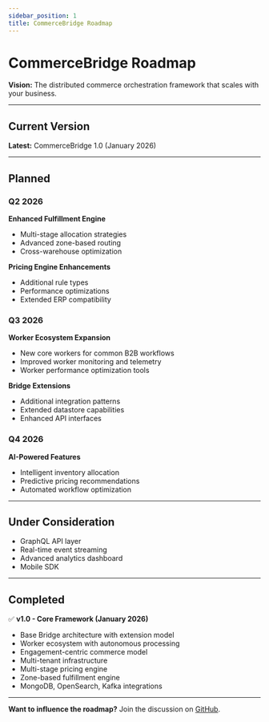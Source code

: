 ```yaml
---
sidebar_position: 1
title: CommerceBridge Roadmap
---
```


# CommerceBridge Roadmap

**Vision:** The distributed commerce orchestration framework that scales with your business.

---

## Current Version

**Latest:** CommerceBridge 1.0 (January 2026)

---

## Planned

### Q2 2026

**Enhanced Fulfillment Engine**
- Multi-stage allocation strategies
- Advanced zone-based routing
- Cross-warehouse optimization

**Pricing Engine Enhancements**
- Additional rule types
- Performance optimizations
- Extended ERP compatibility

### Q3 2026

**Worker Ecosystem Expansion**
- New core workers for common B2B workflows
- Improved worker monitoring and telemetry
- Worker performance optimization tools

**Bridge Extensions**
- Additional integration patterns
- Extended datastore capabilities
- Enhanced API interfaces

### Q4 2026

**AI-Powered Features**
- Intelligent inventory allocation
- Predictive pricing recommendations
- Automated workflow optimization

---

## Under Consideration

- GraphQL API layer
- Real-time event streaming
- Advanced analytics dashboard
- Mobile SDK

---

## Completed

✅ **v1.0 - Core Framework (January 2026)**
- Base Bridge architecture with extension model
- Worker ecosystem with autonomous processing
- Engagement-centric commerce model
- Multi-tenant infrastructure
- Multi-stage pricing engine
- Zone-based fulfillment engine
- MongoDB, OpenSearch, Kafka integrations

---

**Want to influence the roadmap?** Join the discussion on [GitHub](https://github.com/codedventuresptyltd/public).

